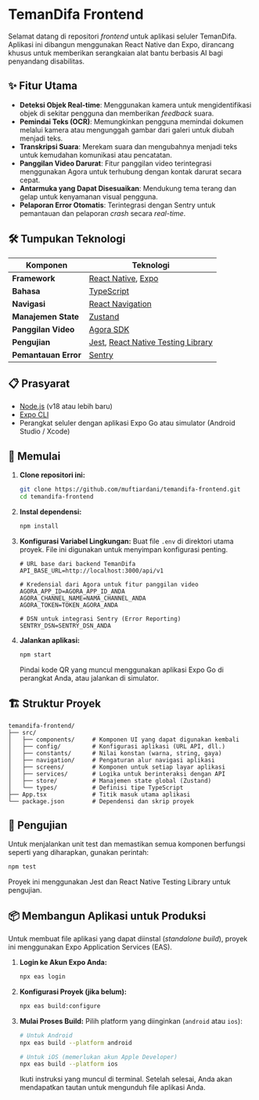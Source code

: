 # TemanDifa Frontend

Selamat datang di repositori *frontend* untuk aplikasi seluler TemanDifa. Aplikasi ini dibangun menggunakan React Native dan Expo, dirancang khusus untuk memberikan serangkaian alat bantu berbasis AI bagi penyandang disabilitas.

## ✨ Fitur Utama

  - **Deteksi Objek Real-time**: Menggunakan kamera untuk mengidentifikasi objek di sekitar pengguna dan memberikan *feedback* suara.
  - **Pemindai Teks (OCR)**: Memungkinkan pengguna memindai dokumen melalui kamera atau mengunggah gambar dari galeri untuk diubah menjadi teks.
  - **Transkripsi Suara**: Merekam suara dan mengubahnya menjadi teks untuk kemudahan komunikasi atau pencatatan.
  - **Panggilan Video Darurat**: Fitur panggilan video terintegrasi menggunakan Agora untuk terhubung dengan kontak darurat secara cepat.
  - **Antarmuka yang Dapat Disesuaikan**: Mendukung tema terang dan gelap untuk kenyamanan visual pengguna.
  - **Pelaporan Error Otomatis**: Terintegrasi dengan Sentry untuk pemantauan dan pelaporan *crash* secara *real-time*.

## 🛠️ Tumpukan Teknologi

| Komponen | Teknologi |
| --- | --- |
| **Framework** | [React Native](https://reactnative.dev/), [Expo](https://expo.dev/) |
| **Bahasa** | [TypeScript](https://www.typescriptlang.org/) |
| **Navigasi** | [React Navigation](https://reactnavigation.org/) |
| **Manajemen State** | [Zustand](https://github.com/pmndrs/zustand) |
| **Panggilan Video** | [Agora SDK](https://www.agora.io/en/) |
| **Pengujian** | [Jest](https://jestjs.io/), [React Native Testing Library](https://testing-library.com/docs/react-native-testing-library/intro/) |
| **Pemantauan Error** | [Sentry](https://sentry.io/) |

## 📋 Prasyarat

  - [Node.js](https://nodejs.org/en/) (v18 atau lebih baru)
  - [Expo CLI](https://docs.expo.dev/get-started/installation/)
  - Perangkat seluler dengan aplikasi Expo Go atau simulator (Android Studio / Xcode)

## 🚀 Memulai

1.  **Clone repositori ini:**

    ```bash
    git clone https://github.com/muftiardani/temandifa-frontend.git
    cd temandifa-frontend
    ```

2.  **Instal dependensi:**

    ```bash
    npm install
    ```

3.  **Konfigurasi Variabel Lingkungan:**
    Buat file `.env` di direktori utama proyek. File ini digunakan untuk menyimpan konfigurasi penting.

    ```env
    # URL base dari backend TemanDifa
    API_BASE_URL=http://localhost:3000/api/v1

    # Kredensial dari Agora untuk fitur panggilan video
    AGORA_APP_ID=AGORA_APP_ID_ANDA
    AGORA_CHANNEL_NAME=NAMA_CHANNEL_ANDA
    AGORA_TOKEN=TOKEN_AGORA_ANDA

    # DSN untuk integrasi Sentry (Error Reporting)
    SENTRY_DSN=SENTRY_DSN_ANDA
    ```

4.  **Jalankan aplikasi:**

    ```bash
    npm start
    ```

    Pindai kode QR yang muncul menggunakan aplikasi Expo Go di perangkat Anda, atau jalankan di simulator.

## 🏗️ Struktur Proyek

```
temandifa-frontend/
├── src/
│   ├── components/     # Komponen UI yang dapat digunakan kembali
│   ├── config/         # Konfigurasi aplikasi (URL API, dll.)
│   ├── constants/      # Nilai konstan (warna, string, gaya)
│   ├── navigation/     # Pengaturan alur navigasi aplikasi
│   ├── screens/        # Komponen untuk setiap layar aplikasi
│   ├── services/       # Logika untuk berinteraksi dengan API
│   ├── store/          # Manajemen state global (Zustand)
│   └── types/          # Definisi tipe TypeScript
├── App.tsx             # Titik masuk utama aplikasi
└── package.json        # Dependensi dan skrip proyek
```

## 🧪 Pengujian

Untuk menjalankan unit test dan memastikan semua komponen berfungsi seperti yang diharapkan, gunakan perintah:

```bash
npm test
```

Proyek ini menggunakan Jest dan React Native Testing Library untuk pengujian.

## 📦 Membangun Aplikasi untuk Produksi

Untuk membuat file aplikasi yang dapat diinstal (*standalone build*), proyek ini menggunakan Expo Application Services (EAS).

1.  **Login ke Akun Expo Anda:**

    ```bash
    npx eas login
    ```

2.  **Konfigurasi Proyek (jika belum):**

    ```bash
    npx eas build:configure
    ```

3.  **Mulai Proses Build:**
    Pilih platform yang diinginkan (`android` atau `ios`):

    ```bash
    # Untuk Android
    npx eas build --platform android

    # Untuk iOS (memerlukan akun Apple Developer)
    npx eas build --platform ios
    ```

    Ikuti instruksi yang muncul di terminal. Setelah selesai, Anda akan mendapatkan tautan untuk mengunduh file aplikasi Anda.